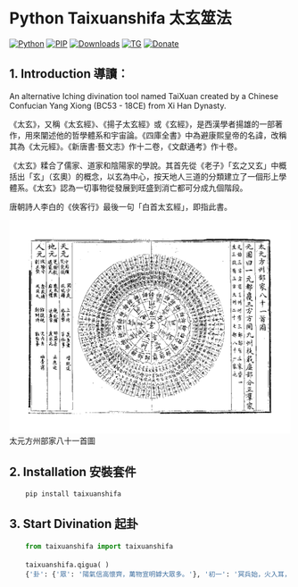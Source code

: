 # **Python Taixuanshifa 太玄筮法**
  
[![Python](https://img.shields.io/pypi/pyversions/taixuanshifa)](https://pypi.org/project/taixuanshifa/)
[![PIP](https://img.shields.io/pypi/v/taixuanshifa)](https://pypi.org/project/taixuanshifa/)
[![Downloads](https://img.shields.io/pypi/dm/taixuanshifa)](https://pypi.org/project/taixuanshifa/)
[![TG](https://img.shields.io/badge/chat-on%20telegram-blue)](https://t.me/gnatnek)
[![Donate](https://img.shields.io/badge/Donate-PayPal-green.svg?logo=paypal&style=flat-square)](https://www.paypal.me/kinyeah)&nbsp;

## **1. Introduction 導讀**︰

An alternative Iching divination tool named TaiXuan created by a Chinese Confucian Yang Xiong (BC53 - 18CE) from Xi Han Dynasty.

《太玄》，又稱《太玄經》、《揚子太玄經》或《玄經》，是西漢學者揚雄的一部著作，用來闡述他的哲學體系和宇宙論。《四庫全書》中為避康熙皇帝的名諱，改稱其為《太元經》。《新唐書·藝文志》作十二卷，《文獻通考》作十卷。

《太玄》糅合了儒家、道家和陰陽家的學說。其首先從《老子》「玄之又玄」中概括出「玄」（玄奧）的概念，以玄為中心，按天地人三道的分類建立了一個形上學體系。《太玄》認為一切事物從發展到旺盛到消亡都可分成九個階段。

唐朝詩人李白的《俠客行》最後一句「白首太玄經」，即指此書。

![alt text](https://github.com/kentang2017/taixuanshifa/blob/master/data/pic.png?raw=true)
太元方州部家八十一首圖

## **2. Installation 安裝套件**

```python
	pip install taixuanshifa
```

## **3. Start Divination 起卦**
```python
	from taixuanshifa import taixuanshifa
	
	taixuanshifa.qigua( )
	{'卦': {'眾': '陽氣信高懷齊，萬物宣明嫭大眾多。'}, '初一': '冥兵始，火入耳，農輟馬穀，尸將班于田。測曰，「冥兵」之「始」、始則不臧也。', '次二': '兵無刃，師無陳，麟或賓之，溫。測曰，「兵無刃」、德服無方也。', '次三': '軍或纍車，丈人摧孥，內蹈之瑕。測曰，「軍或纍車」、廟戰內傷也。', '次四': '虎虓振廞，豹勝其祕否。測曰，「虎虓振廞」、如鷹之揚也。', '次五': '躆戰喈喈，若熊若螭。測曰，「躆戰喈喈」、恃力作王也。', '次六': '大兵雷霆，震其耳，維用詘腹。測曰，「大兵雷霆」、威震無疆也。', '次七': '旌旗絓羅，干戈蛾蛾，師孕言之，哭且䁲。測曰，「旌旗絓羅」、大恨民也。', '次八': '兵衰衰，見其病，不見輿尸。測曰，「兵衰衰」、不血刃也。', '上九': '斧刃缺，其柯折，可以止，不可以伐，往血。測曰，「刃缺」「柯折」、將不足往也。'}
	
	
```
